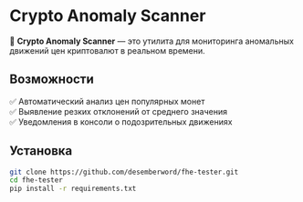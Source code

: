 # Crypto Anomaly Scanner  

🚀 **Crypto Anomaly Scanner** — это утилита для мониторинга аномальных движений цен криптовалют в реальном времени.  

## Возможности  
✅ Автоматический анализ цен популярных монет  
✅ Выявление резких отклонений от среднего значения  
✅ Уведомления в консоли о подозрительных движениях  

## Установка  
```bash
git clone https://github.com/desemberword/fhe-tester.git
cd fhe-tester
pip install -r requirements.txt
